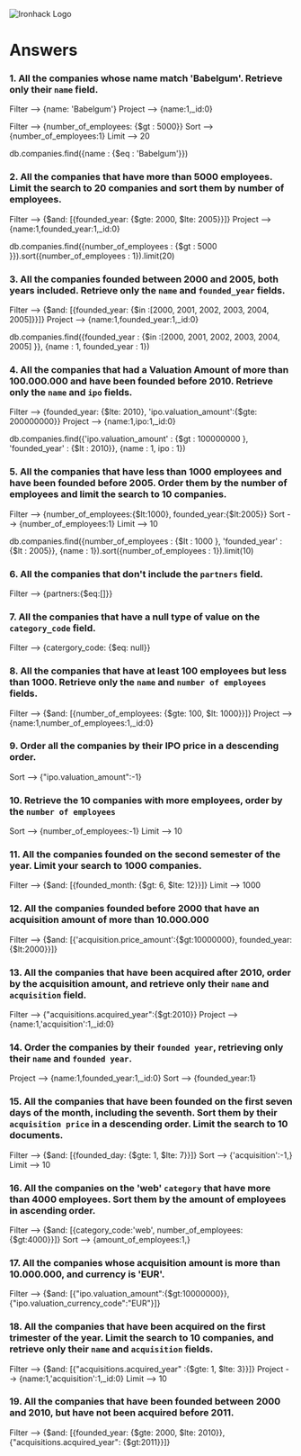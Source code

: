 ![Ironhack Logo](https://i.imgur.com/1QgrNNw.png)

# Answers

### 1. All the companies whose name match 'Babelgum'. Retrieve only their `name` field.

Filter --> {name: 'Babelgum'} Project --> {name:1,_id:0}

Filter --> {number_of_employees: {$gt : 5000}} Sort --> {number_of_employees:1} Limit --> 20

db.companies.find({name : {$eq : 'Babelgum'}})

### 2. All the companies that have more than 5000 employees. Limit the search to 20 companies and sort them by **number of employees**.

Filter --> {$and: [{founded_year: {$gte: 2000, $lte: 2005}}]} Project --> {name:1,founded_year:1,_id:0}

db.companies.find({number_of_employees : {$gt : 5000 }}).sort({number_of_employees : 1}).limit(20)

### 3. All the companies founded between 2000 and 2005, both years included. Retrieve only the `name` and `founded_year` fields.

Filter --> {$and: [{founded_year: {$in :[2000, 2001, 2002, 2003, 2004, 2005]}}]} Project --> {name:1,founded_year:1,_id:0}

 db.companies.find({founded_year : {$in :[2000, 2001, 2002, 2003, 2004, 2005] }}, {name : 1, founded_year : 1})

### 4. All the companies that had a Valuation Amount of more than 100.000.000 and have been founded before 2010. Retrieve only the `name` and `ipo` fields.

Filter --> {founded_year: {$lte: 2010}, 'ipo.valuation_amount':{$gte: 200000000}} Project --> {name:1,ipo:1,_id:0}

db.companies.find({'ipo.valuation_amount' : {$gt : 100000000 }, 'founded_year' : {$lt : 2010}}, {name : 1, ipo : 1})

### 5. All the companies that have less than 1000 employees and have been founded before 2005. Order them by the number of employees and limit the search to 10 companies.

Filter --> {number_of_employees:{$lt:1000}, founded_year:{$lt:2005}} Sort --> {number_of_employees:1} Limit --> 10

db.companies.find({number_of_employees : {$lt : 1000 }, 'founded_year' : {$lt : 2005}}, {name : 1}).sort({number_of_employees : 1}).limit(10)

### 6. All the companies that don't include the `partners` field.

Filter --> {partners:{$eq:[]}}

### 7. All the companies that have a null type of value on the `category_code` field.

Filter --> {catergory_code: {$eq: null}}

### 8. All the companies that have at least 100 employees but less than 1000. Retrieve only the `name` and `number of employees` fields.

Filter --> {$and: [{number_of_employees: {$gte: 100, $lt: 1000}}]} Project --> {name:1,number_of_employees:1,_id:0}

### 9. Order all the companies by their IPO price in a descending order.

Sort --> {"ipo.valuation_amount":-1}

### 10. Retrieve the 10 companies with more employees, order by the `number of employees`

Sort --> {number_of_employees:-1} Limit --> 10

### 11. All the companies founded on the second semester of the year. Limit your search to 1000 companies.

Filter --> {$and: [{founded_month: {$gt: 6, $lte: 12}}]} Limit --> 1000

### 12. All the companies founded before 2000 that have an acquisition amount of more than 10.000.000

Filter --> {$and: [{'acquisition.price_amount':{$gt:10000000}, founded_year:{$lt:2000}}]}

### 13. All the companies that have been acquired after 2010, order by the acquisition amount, and retrieve only their `name` and `acquisition` field.

Filter --> {"acquisitions.acquired_year":{$gt:2010}} Project --> {name:1,'acquisition':1,_id:0}

### 14. Order the companies by their `founded year`, retrieving only their `name` and `founded year`.

Project --> {name:1,founded_year:1,_id:0} Sort --> {founded_year:1}

### 15. All the companies that have been founded on the first seven days of the month, including the seventh. Sort them by their `acquisition price` in a descending order. Limit the search to 10 documents.

Filter --> {$and: [{founded_day: {$gte: 1, $lte: 7}}]} Sort --> {'acquisition':-1,} Limit --> 10

### 16. All the companies on the 'web' `category` that have more than 4000 employees. Sort them by the amount of employees in ascending order.

Filter --> {$and: [{category_code:'web', number_of_employees:{$gt:4000}}]} Sort --> {amount_of_employees:1,}

### 17. All the companies whose acquisition amount is more than 10.000.000, and currency is 'EUR'.

Filter --> {$and: [{"ipo.valuation_amount":{$gt:10000000}}, {"ipo.valuation_currency_code":"EUR"}]}

### 18. All the companies that have been acquired on the first trimester of the year. Limit the search to 10 companies, and retrieve only their `name` and `acquisition` fields.

Filter --> {$and: [{"acquisitions.acquired_year" :{$gte: 1, $lte: 3}}]} Project --> {name:1,'acquisition':1,_id:0} Limit --> 10

### 19. All the companies that have been founded between 2000 and 2010, but have not been acquired before 2011.

Filter --> {$and: [{founded_year: {$gte: 2000, $lte: 2010}}, {"acquisitions.acquired_year": {$gt:2011}}]}

